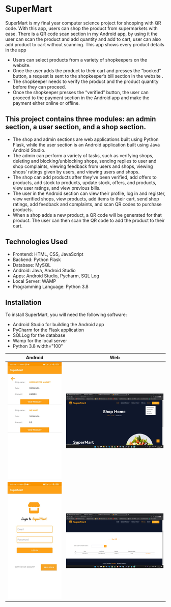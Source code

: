   # SuperMart

SuperMart is my final year computer science project for shopping with QR code. With this app, users can shop the product from supermarkets with ease. There is a QR code scan section in my Android app, by using it the user can scan the product and add quantity and add to cart, user can also add product to cart without scanning. This app shows every product   details in the app
   * Users can select products from a variety of shopkeepers on the website.  
   * Once the user adds the product to their cart and presses the “booked” button, a request is sent to the shopkeeper’s bill section in the website . 
 * The shopkeeper needs to verify the product and the product quantity before they can proceed.
 * Once the shopkeeper presses the “verified” button, the user can proceed to the payment section in the Android app and make the payment either online or offline.  

##  This project contains three modules: an admin section, a user section, and a shop section.
*  The shop and admin sections are web applications built using Python Flask, while the user section is an Android application built using Java Android Studio.
*   The admin can perform a variety of tasks, such as verifying shops, deleting and blocking/unblocking shops, sending replies to user and shop complaints, viewing feedback from users and shops, viewing shops’ ratings given by users, and viewing users and shops. 
*  The shop can add products after they’ve been verified, add offers to products, add stock to products, update stock, offers, and products, view user ratings, and view previous bills.  
* The user in the Android section can view their profile, log in and register, view verified shops, view products, add items to their cart, send shop ratings, add feedback and complaints, and scan QR codes to purchase products.
* When a shop adds a new product, a QR code will be generated for that product. The user can then scan the QR code to add the product to their cart.

## Technologies Used
* Frontend: HTML, CSS, JavaScript
* Backend: Python Flask
* Database: MySQL
* Android: Java, Android Studio
* Apps: Android Studio, Pycharm, SQL Log
* Local Server: WAMP
* Programming Language: Python 3.8
## Installation

To install SuperMart, you will need the following software:

- Android Studio for building the Android app
- PyCharm for the Flask application
- SQLLog for the database
- Wamp for the local server
- Python 3.8 width="100"
<!-- <img src="./screenshot/2.jpg"  width="100" alt="screenshot">
<img src="./screenshot/3.jpg"  width="100" alt="screenshot">
<img src="./screenshot/4.jpg"  width="100" alt="screenshot">
<img src="./screenshot/5.jpg"  width="100" alt="screenshot">
<img src="./screenshot/6.jpg"  width="100" alt="screenshot">
<img src="./screenshot/7.jpg"  width="100" alt="screenshot">
<img src="./screenshot/8.jpg"  width="100"  alt="screenshot">
<img src="./screenshot/9.jpg"  width="100" alt="screenshot">
<img src="./screenshot/10.jpg"  width="100" alt="screenshot">
<img src="./screenshot/11.png"  width="100" alt="screenshot">
<img src="./screenshot/12.png"  width="100" alt="screenshot">
<img src="./screenshot/13.png"  width="100" alt="screenshot">
<img src="./screenshot/14.png"  width="100" alt="screenshot">
<img src="./screenshot/15.png"  width="100" alt="screenshot">
<img src="./screenshot/16.png"  width="100" alt="screenshot">
<img src="./screenshot/17.png"  width="100"  alt="screenshot">
 <p> -->

|Android  | Web  |
|--|--|
|![screenshot](./screenshot/1.jpg) | ![screenshot](./screenshot/11.png)| 
|![screenshot](./screenshot/2.jpg) | ![screenshot](./screenshot/12.png)| 
 